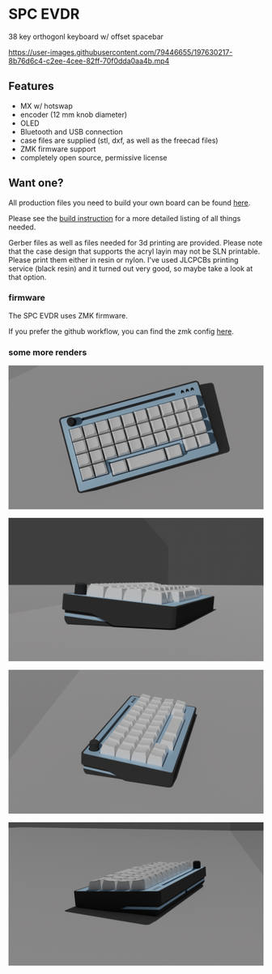 # SPC EVDR
38 key orthogonl keyboard w/ offset spacebar

https://user-images.githubusercontent.com/79446655/197630217-8b76d6c4-c2ee-4cee-82ff-70f0dda0aa4b.mp4


## Features

- MX w/ hotswap
- encoder (12 mm knob diameter)
- OLED
- Bluetooth and USB connection 
- case files are supplied (stl, dxf, as well as the freecad files)
- ZMK firmware support
- completely open source, permissive license

## Want one?
All production files you need to build your own board can be found [here](./prod).

Please see the [build instruction](prod/build_guide.md) for a more detailed listing of all things needed.

Gerber files as well as files needed for 3d printing are provided. Please note that the case design that supports the acryl layin may not be SLN printable. Please print them either in resin or nylon. I've used JLCPCBs printing service (black resin) and it turned out very good, so maybe take a look at that option.

### firmware 
The SPC EVDR uses ZMK firmware.

If you prefer the github workflow, you can find the zmk config [here](https://github.com/weteor/SPC_EVDR-Config).

### some more renders
![top](img/top_knob.png)

![front](img/side_knob_1.png)

![front](img/side_knob.png)

![front](img/backRight.png)
